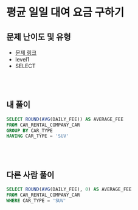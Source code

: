 # 평균 일일 대여 요금 구하기

## 문제 난이도 및 유형
* [문제 링크](https://school.programmers.co.kr/learn/courses/30/lessons/151136)
* level1
* SELECT

<br><br>

## 내 풀이
```sql
SELECT ROUND(AVG(DAILY_FEE)) AS AVERAGE_FEE
FROM CAR_RENTAL_COMPANY_CAR
GROUP BY CAR_TYPE
HAVING CAR_TYPE = 'SUV'
```

<br><br>

## 다른 사람 풀이
```sql
SELECT ROUND(AVG(DAILY_FEE), 0) AS AVERAGE_FEE
FROM CAR_RENTAL_COMPANY_CAR
WHERE CAR_TYPE = 'SUV'
```